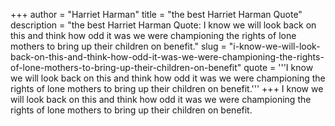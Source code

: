 +++
author = "Harriet Harman"
title = "the best Harriet Harman Quote"
description = "the best Harriet Harman Quote: I know we will look back on this and think how odd it was we were championing the rights of lone mothers to bring up their children on benefit."
slug = "i-know-we-will-look-back-on-this-and-think-how-odd-it-was-we-were-championing-the-rights-of-lone-mothers-to-bring-up-their-children-on-benefit"
quote = '''I know we will look back on this and think how odd it was we were championing the rights of lone mothers to bring up their children on benefit.'''
+++
I know we will look back on this and think how odd it was we were championing the rights of lone mothers to bring up their children on benefit.
